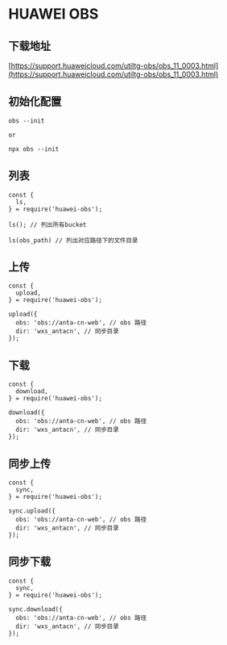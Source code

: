 # HUAWEI OBS

## 下载地址

[https://support.huaweicloud.com/utiltg-obs/obs_11_0003.html](https://support.huaweicloud.com/utiltg-obs/obs_11_0003.html)

## 初始化配置
```node
obs --init

or

npx obs --init
```

## 列表

```node
const {
  ls,
} = require('huawei-obs');

ls(); // 列出所有bucket

ls(obs_path) // 列出对应路径下的文件目录
```

## 上传

```node
const {
  upload,
} = require('huawei-obs');

upload({
  obs: 'obs://anta-cn-web', // obs 路径
  dir: 'wxs_antacn', // 同步目录
});
```

## 下载

```node
const {
  download,
} = require('huawei-obs');

download({
  obs: 'obs://anta-cn-web', // obs 路径
  dir: 'wxs_antacn', // 同步目录
});
```

## 同步上传

```node
const {
  sync,
} = require('huawei-obs');

sync.upload({
  obs: 'obs://anta-cn-web', // obs 路径
  dir: 'wxs_antacn', // 同步目录
});
```

## 同步下载

```node
const {
  sync,
} = require('huawei-obs');

sync.download({
  obs: 'obs://anta-cn-web', // obs 路径
  dir: 'wxs_antacn', // 同步目录
});
```
